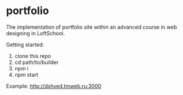 # portfolio
The implementation of portfolio site within an advanced course in web designing in LoftSchool.

Getting started:

1. clone this repo
2. cd path/to/builder
3. npm i
4. npm start

Example: http://dshved.tmweb.ru:3000